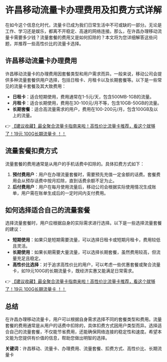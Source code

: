# 许昌移动流量卡办理费用及扣费方式详解

在如今这个信息化时代，流量卡已成为我们日常生活中不可或缺的一部分。无论是工作、学习还是娱乐，都离不开稳定、高速的网络连接。那么，在许昌办理移动流量卡需要多少钱？流量套餐的费用又是如何扣除的？本文将为您详细解答这些问题，并推荐一些高性价比的流量卡选择。

## 许昌移动流量卡办理费用

许昌移动流量卡的办理费用因套餐类型和用户需求而异。一般来说，移动公司会提供多种流量套餐供用户选择，包括日租卡、月租卡以及长期套餐等。以下是一些常见的流量卡套餐及其大致费用：

- **日租卡**：适合短期使用，费用通常在1-5元/天，包含500MB-1GB的流量。
- **月租卡**：适合长期使用，费用在30-100元/月不等，包含10GB-50GB的流量。
- **长期套餐**：适合高流量需求的用户，费用在100-200元/月，包含100GB及以上的流量。

👉 [【建议收藏】最全聚合流量卡指南来啦！高性价比流量卡推荐，看这个就够了！19元 100G长期流量卡 ！！](https://bit.ly/Liuliangka)

## 流量套餐扣费方式

流量套餐的费用通常是从用户的手机话费中扣除的。具体扣费方式如下：

1. **预付费用户**：用户在办理流量套餐时，需要预先充值一定金额的话费。套餐费用会从预存话费中按月扣除，直到话费余额不足为止。
2. **后付费用户**：用户在每月使用流量后，移动公司会根据实际使用情况生成账单，用户需在账单生成后的一定时间内支付费用。

## 如何选择适合自己的流量套餐

选择流量套餐时，用户应根据自身的实际需求进行选择。以下是一些选择流量套餐的建议：

- **短期使用**：如果只是短期需要流量，可以选择日租卡或短期月租卡，费用较低且灵活。
- **长期使用**：如果长期需要大量流量，可以选择长期套餐，虽然费用较高，但流量充足且稳定。
- **高性价比选择**：对于追求高性价比的用户，可以考虑一些优惠套餐或聚合流量卡，如19元100G的长期流量卡，既经济实惠又能满足日常需求。

👉 [【建议收藏】最全聚合流量卡指南来啦！高性价比流量卡推荐，看这个就够了！19元 100G长期流量卡 ！！](https://bit.ly/Liuliangka)

## 总结

在许昌办理移动流量卡，用户可以根据自身需求选择不同的套餐类型和费用。流量套餐的费用通常是从用户的话费中扣除的，具体扣费方式因用户类型而异。选择适合自己的流量套餐，不仅能节省费用，还能确保网络连接的稳定性和速度。希望本文能为您提供有价值的信息，帮助您做出明智的选择。

**关键词**：许昌移动、流量卡、办理费用、流量套餐、扣费方式、高性价比、长期流量卡